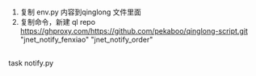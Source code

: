 ## 
1. 复制 env.py 内容到qinglong 文件里面
2. 复制命令，新建
   ql repo https://ghproxy.com/https://github.com/pekaboo/qinglong-script.git "jnet_notify_fenxiao" "jnet_notify_order"


## 
task notify.py